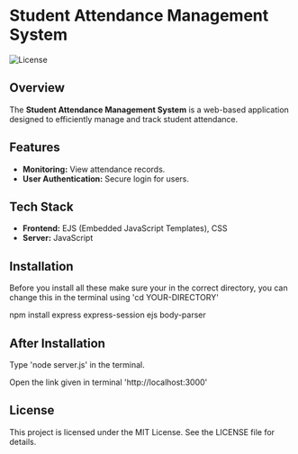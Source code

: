 # Student Attendance Management System

![License](https://img.shields.io/github/license/Aqeel-110/student-attendance-management-system)

## Overview
The **Student Attendance Management System** is a web-based application designed to efficiently manage and track student attendance.

## Features
- **Monitoring:** View attendance records.
- **User Authentication:** Secure login for users.
  
## Tech Stack
- **Frontend:** EJS (Embedded JavaScript Templates), CSS
- **Server:** JavaScript

## Installation
Before you install all these make sure your in the correct directory, you can change this in the terminal using 'cd YOUR-DIRECTORY'

npm install express express-session ejs body-parser

## After Installation
Type 'node server.js' in the terminal.

Open the link given in terminal 'http://localhost:3000'
   
## License
This project is licensed under the MIT License. See the LICENSE file for details.

